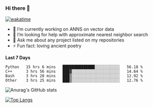 ### Hi there 👋

[![wakatime](https://wakatime.com/badge/user/8906da98-c623-4aff-ac00-99cb42e09b38.svg)](https://wakatime.com/@8906da98-c623-4aff-ac00-99cb42e09b38)

- 🔭 I’m currently working on ANNS on vector data
- 🤔 I’m looking for help with approximate nearest neighbor search
- 💬 Ask me about any project listed on my repositories
- ⚡ Fun fact: loving ancient poetry


**Last 7 Days**
<!--START_SECTION:waka-->

```text
Python   15 hrs 6 mins   ██████████████░░░░░░░░░░░   56.18 %
C++      3 hrs 56 mins   ███▓░░░░░░░░░░░░░░░░░░░░░   14.64 %
Bash     3 hrs 28 mins   ███▒░░░░░░░░░░░░░░░░░░░░░   12.92 %
Other    3 hrs 25 mins   ███▒░░░░░░░░░░░░░░░░░░░░░   12.76 %
```

<!--END_SECTION:waka-->

![Anurag's GitHub stats](https://github-readme-stats.vercel.app/api?username=matchyc&count_private=true&show_icons=true&theme=vue)

[![Top Langs](https://github-readme-stats.vercel.app/api/top-langs/?username=matchyc&langs_count=4&&hide=perl,raku,html,javascript,shell,roff,prolog)](https://github.com/anuraghazra/github-readme-stats)
